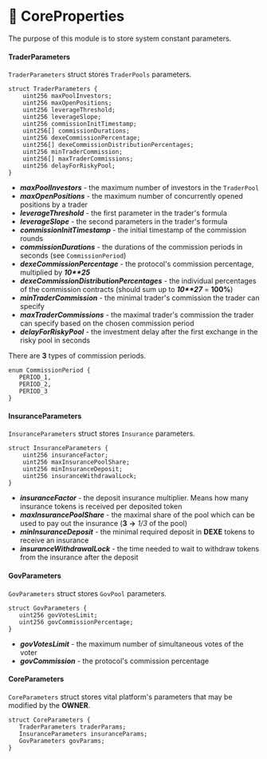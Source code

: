 # 🌌 CoreProperties

The purpose of this module is to store system constant parameters.

#### TraderParameters
`TraderParameters` struct stores `TraderPools` parameters.
```solidity
struct TraderParameters {
    uint256 maxPoolInvestors;
    uint256 maxOpenPositions;
    uint256 leverageThreshold;
    uint256 leverageSlope;
    uint256 commissionInitTimestamp;
    uint256[] commissionDurations;
    uint256 dexeCommissionPercentage;
    uint256[] dexeCommissionDistributionPercentages;
    uint256 minTraderCommission;
    uint256[] maxTraderCommissions;
    uint256 delayForRiskyPool;
}
```
 - ***maxPoolInvestors*** - the maximum number of investors in the `TraderPool`
 - ***maxOpenPositions*** - the maximum number of concurrently opened positions by a trader
 - ***leverageThreshold*** - the first parameter in the trader's formula
 - ***leverageSlope*** - the second parameters in the trader's formula
 - ***commissionInitTimestamp*** - the initial timestamp of the commission rounds
 - ***commissionDurations*** - the durations of the commission periods in seconds (see `CommissionPeriod`)
 - ***dexeCommissionPercentage*** - the protocol's commission percentage, multiplied by ***10\*\*25***
 - ***dexeCommissionDistributionPercentages*** - the individual percentages of the commission contracts (should sum up to ***10\*\*27*** = **100%**)
 - ***minTraderCommission*** - the minimal trader's commission the trader can specify
 - ***maxTraderCommissions*** - the maximal trader's commission the trader can specify based on the chosen commission period
 - ***delayForRiskyPool*** - the investment delay after the first exchange in the risky pool in seconds

There are **3** types of commission periods.
 ```solidity
enum CommissionPeriod {
    PERIOD_1,
    PERIOD_2,
    PERIOD_3
}
```

#### InsuranceParameters
`InsuranceParameters` struct stores `Insurance` parameters.
```solidity
struct InsuranceParameters {
    uint256 insuranceFactor;
    uint256 maxInsurancePoolShare;
    uint256 minInsuranceDeposit;
    uint256 insuranceWithdrawalLock;
}
```
 - ***insuranceFactor*** - the deposit insurance multiplier. Means how many insurance tokens is received per deposited token
 - ***maxInsurancePoolShare*** - the maximal share of the pool which can be used to pay out the insurance (**3** **->** *1/3* of the pool)
 - ***minInsuranceDeposit*** - the minimal required deposit in **DEXE** tokens to receive an insurance
 - ***insuranceWithdrawalLock*** - the time needed to wait to withdraw tokens from the insurance after the deposit

 #### GovParameters
 `GovParameters` struct stores `GovPool` parameters.
 ```solidity
struct GovParameters {
    uint256 govVotesLimit;
    uint256 govCommissionPercentage;
}
```
- ***govVotesLimit*** - the maximum number of simultaneous votes of the voter
- ***govCommission*** - the protocol's commission percentage

#### CoreParameters
 `CoreParameters` struct stores vital platform's parameters that may be modified by the **OWNER**.
 ```solidity
struct CoreParameters {
    TraderParameters traderParams;
    InsuranceParameters insuranceParams;
    GovParameters govParams;
}
 ```